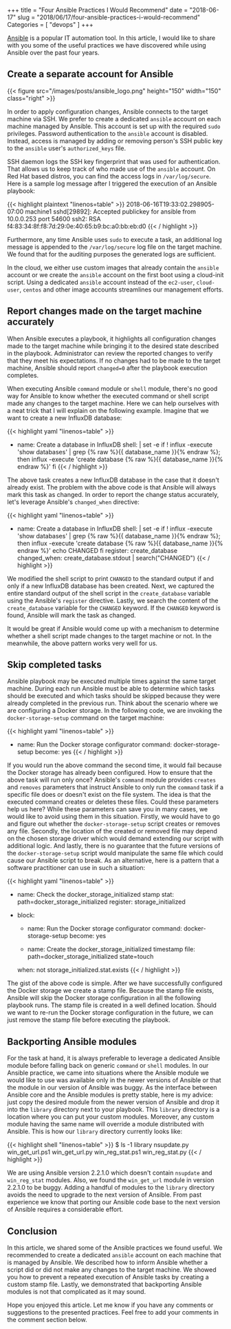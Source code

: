 +++
title = "Four Ansible Practices I Would Recommend"
date = "2018-06-17"
slug = "2018/06/17/four-ansible-practices-i-would-recommend"
Categories = [ "devops" ]
+++

[Ansible](https://www.ansible.com/) is a popular IT automation tool. In this article, I would like to share with you some of the useful practices we have discovered while using Ansible over the past four years.

<!--more-->

## Create a separate account for Ansible

{{< figure src="/images/posts/ansible_logo.png" height="150" width="150" class="right" >}}

In order to apply configuration changes, Ansible connects to the target machine via SSH. We prefer to create a dedicated `ansible` account on each machine managed by Ansible. This account is set up with the required `sudo` privileges. Password authentication to the `ansible` account is disabled. Instead, access is managed by adding or removing person's SSH public key to the `ansible` user's `authorized_keys` file.

SSH daemon logs the SSH key fingerprint that was used for authentication. That allows us to keep track of who made use of the `ansible` account. On Red Hat based distros, you can find the access logs in `/var/log/secure`. Here is a sample log message after I triggered the execution of an Ansible playbook:

{{< highlight plaintext "linenos=table" >}}
2018-06-16T19:33:02.298905-07:00 machine1 sshd[29892]: Accepted publickey for ansible from 10.0.0.253 port 54600 ssh2: RSA f4:83:34:8f:f8:7d:29:0e:40:65:b9:bc:a0:bb:eb:d0
{{< / highlight >}}

Furthermore, any time Ansible uses `sudo` to execute a task, an additional log message is appended to the `/var/log/secure` log file on the target machine. We found that for the auditing purposes the generated logs are sufficient.

In the cloud, we either use custom images that already contain the `ansible` account or we create the `ansible` account on the first boot using a cloud-init script. Using a dedicated `ansible` account instead of the `ec2-user`, `cloud-user`, `centos` and other image accounts streamlines our management efforts.

## Report changes made on the target machine accurately

When Ansible executes a playbook, it highlights all configuration changes made to the target machine while bringing it to the desired state described in the playbook. Administrator can review the reported changes to verify that they meet his expectations.  If no changes had to be made to the target machine, Ansible should report `changed=0` after the playbook execution completes.

When executing Ansible `command` module or `shell` module, there's no good way for Ansible to know whether the executed command or shell script made any changes to the target machine. Here we can help ourselves with a neat trick that I will explain on the following example.  Imagine that we want to create a new InfluxDB database:

{{< highlight yaml "linenos=table" >}}
- name: Create a database in InfluxDB
  shell: |
    set -e
    if ! influx -execute 'show databases' | grep {% raw %}{{ database_name }}{% endraw %}; then
      influx -execute 'create database {% raw %}{{ database_name }}{% endraw %}'
    fi
{{< / highlight >}}

The above task creates a new InfluxDB database in the case that it doesn't already exist. The problem with the above code is that Ansible will always mark this task as changed. In order to report the change status accurately, let's leverage Ansible's `changed_when` directive:

{{< highlight yaml "linenos=table" >}}
- name: Create a database in InfluxDB
  shell: |
    set -e
    if ! influx -execute 'show databases' | grep {% raw %}{{ database_name }}{% endraw %}; then
      influx -execute 'create database {% raw %}{{ database_name }}{% endraw %}'
      echo CHANGED
    fi
  register: create_database
  changed_when: create_database.stdout | search("CHANGED")
{{< / highlight >}}

We modified the shell script to print `CHANGED` to the standard output if and only if a new InfluxDB database has been created. Next, we captured the entire standard output of the shell script in the `create_database` variable using the Ansible's `register` directive. Lastly, we search the content of the `create_database` variable for the `CHANGED` keyword. If the `CHANGED` keyword is found, Ansible will mark the task as changed.

It would be great if Ansible would come up with a mechanism to determine whether a shell script made changes to the target machine or not. In the meanwhile, the above pattern works very well for us.

## Skip completed tasks

Ansible playbook may be executed multiple times against the same target machine. During each run Ansible must be able to determine which tasks should be executed and which tasks should be skipped because they were already completed in the previous run. Think about the scenario where we are configuring a Docker storage. In the following code, we are invoking the `docker-storage-setup` command on the target machine:

{{< highlight yaml "linenos=table" >}}
- name: Run the Docker storage configurator
  command: docker-storage-setup
  become: yes
{{< / highlight >}}

If you would run the above command the second time, it would fail because the Docker storage has already been configured. How to ensure that the above task will run only once? Ansible's `command` module provides `creates` and `removes` parameters that instruct Ansible to only run the `command` task if a specific file does or doesn't exist on the file system. The idea is that the executed command creates or deletes these files. Could these parameters help us here? While these parameters can save you in many cases, we would like to avoid using them in this situation. Firstly, we would have to go and figure out whether the `docker-storage-setup` script creates or removes any file. Secondly, the location of the created or removed file may depend on the chosen storage driver which would demand extending our script with additional logic. And lastly, there is no guarantee that the future versions of the `docker-storage-setup` script would manipulate the same file which could cause our Ansible script to break. As an alternative, here is a pattern that a software practitioner can use in such a situation:

{{< highlight yaml "linenos=table" >}}
- name: Check the docker_storage_initialized stamp
  stat: path=docker_storage_initialized
  register: storage_initialized

- block:
    - name: Run the Docker storage configurator
      command: docker-storage-setup
      become: yes

    - name: Create the docker_storage_initialized timestamp
      file: path=docker_storage_initialized state=touch

  when: not storage_initialized.stat.exists
{{< / highlight >}}

The gist of the above code is simple. After we have successfully configured the Docker storage we create a stamp file. Because the stamp file exists, Ansible will skip the Docker storage configuration in all the following playbook runs. The stamp file is created in a well defined location. Should we want to re-run the Docker storage configuration in the future, we can just remove the stamp file before executing the playbook.

## Backporting Ansible modules

For the task at hand, it is always preferable to leverage a dedicated Ansible module before falling back on generic `command` or `shell` modules. In our Ansible practice, we came into situations where the Ansible module we would like to use was available only in the newer versions of Ansible or that the module in our version of Ansible was buggy. As the interface between Ansible core and the Ansible modules is pretty stable, here is my advice: just copy the desired module from the newer version of Ansible and drop it into the `library` directory next to your playbook. This `library` directory is a location where you can put your custom modules. Moreover, any custom module having the same name will override a module distributed with Ansible. This is how our `library` directory currently looks like:

{{< highlight shell "linenos=table" >}}
$ ls -1 library
nsupdate.py
win_get_url.ps1
win_get_url.py
win_reg_stat.ps1
win_reg_stat.py
{{< / highlight >}}

We are using Ansible version 2.2.1.0 which doesn't contain `nsupdate` and `win_reg_stat` modules. Also, we found the `win_get_url` module in version 2.2.1.0 to be buggy. Adding a handful of modules to the `library` directory avoids the need to upgrade to the next version of Ansible. From past experience we know that porting our Ansible code base to the next version of Ansible requires a considerable effort.

## Conclusion

In this article, we shared some of the Ansible practices we found useful. We recommended to create a dedicated `ansible` account on each machine that is managed by Ansible. We described how to inform Ansible whether a script did or did not make any changes to the target machine. We showed you how to prevent a repeated execution of Ansible tasks by creating a custom stamp file. Lastly, we demonstrated that backporting Ansible modules is not that complicated as it may sound.

Hope you enjoyed this article. Let me know if you have any comments or suggestions to the presented practices. Feel free to add your comments in the comment section below.
